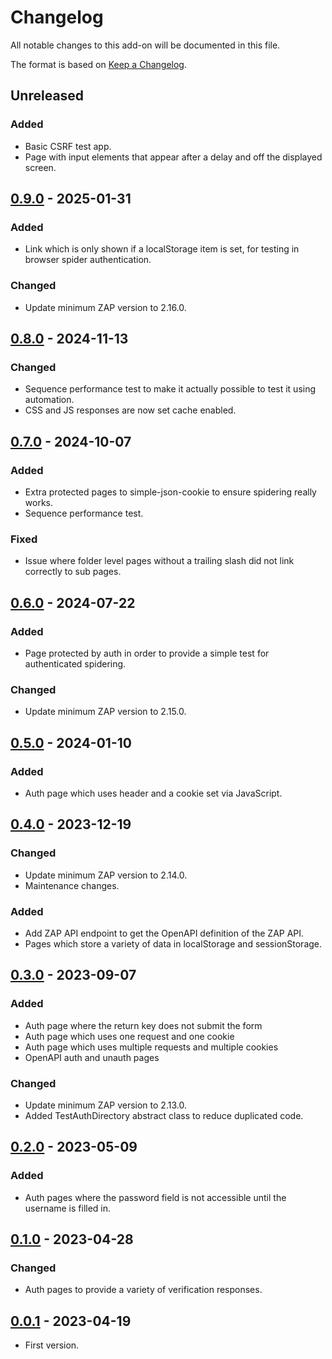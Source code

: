 # Changelog
All notable changes to this add-on will be documented in this file.

The format is based on [Keep a Changelog](https://keepachangelog.com/en/1.0.0/).

## Unreleased
### Added
- Basic CSRF test app.
- Page with input elements that appear after a delay and off the displayed screen.

## [0.9.0] - 2025-01-31
### Added
- Link which is only shown if a localStorage item is set, for testing in browser spider authentication.

### Changed
- Update minimum ZAP version to 2.16.0.

## [0.8.0] - 2024-11-13
### Changed
- Sequence performance test to make it actually possible to test it using automation.
- CSS and JS responses are now set cache enabled.

## [0.7.0] - 2024-10-07
### Added
- Extra protected pages to simple-json-cookie to ensure spidering really works.
- Sequence performance test.

### Fixed
- Issue where folder level pages without a trailing slash did not link correctly to sub pages.


## [0.6.0] - 2024-07-22
### Added
- Page protected by auth in order to provide a simple test for authenticated spidering.

### Changed
- Update minimum ZAP version to 2.15.0.

## [0.5.0] - 2024-01-10
### Added
- Auth page which uses header and a cookie set via JavaScript.

## [0.4.0] - 2023-12-19
### Changed
- Update minimum ZAP version to 2.14.0.
- Maintenance changes.

### Added
- Add ZAP API endpoint to get the OpenAPI definition of the ZAP API.
- Pages which store a variety of data in localStorage and sessionStorage.

## [0.3.0] - 2023-09-07

### Added
- Auth page where the return key does not submit the form
- Auth page which uses one request and one cookie
- Auth page which uses multiple requests and multiple cookies
- OpenAPI auth and unauth pages

### Changed
- Update minimum ZAP version to 2.13.0.
- Added TestAuthDirectory abstract class to reduce duplicated code.

## [0.2.0] - 2023-05-09

### Added
- Auth pages where the password field is not accessible until the username is filled in.

## [0.1.0] - 2023-04-28

### Changed
- Auth pages to provide a variety of verification responses.

## [0.0.1] - 2023-04-19

- First version.

[0.9.0]: https://github.com/zaproxy/zap-extensions/releases/dev-v0.9.0
[0.8.0]: https://github.com/zaproxy/zap-extensions/releases/dev-v0.8.0
[0.7.0]: https://github.com/zaproxy/zap-extensions/releases/dev-v0.7.0
[0.6.0]: https://github.com/zaproxy/zap-extensions/releases/dev-v0.6.0
[0.5.0]: https://github.com/zaproxy/zap-extensions/releases/dev-v0.5.0
[0.4.0]: https://github.com/zaproxy/zap-extensions/releases/dev-v0.4.0
[0.3.0]: https://github.com/zaproxy/zap-extensions/releases/dev-v0.3.0
[0.2.0]: https://github.com/zaproxy/zap-extensions/releases/dev-v0.2.0
[0.1.0]: https://github.com/zaproxy/zap-extensions/releases/dev-v0.1.0
[0.0.1]: https://github.com/zaproxy/zap-extensions/releases/dev-v0.0.1
